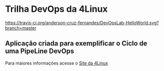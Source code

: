 # Trilha DevOps da 4Linux

<!-- Altere a Flag abaixo com sua URL do Travis -->
https://travis-ci.org/anderson-cruz-fernandes/DevOpsLab-HelloWorld.svg?branch=master

## Aplicação criada para exemplificar o Ciclo de uma PipeLine DevOps


Para maiores informações acesse o [Site da 4Linux](https://www.4linux.com.br/cursos/devops)
